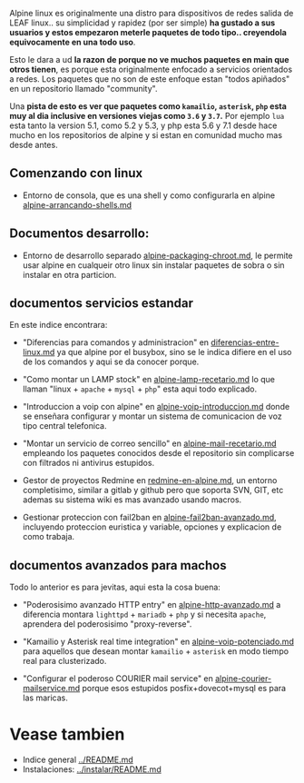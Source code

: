 Alpine linux es originalmente una distro para dispositivos de redes salida de LEAF linux.. 
su simplicidad y rapidez (por ser simple) **ha gustado a sus usuarios y 
estos empezaron meterle paquetes de todo tipo.. creyendola equivocamente en una todo uso**.

Esto le dara a ud **la razon de porque no ve muchos paquetes en main que otros tienen**, 
es porque esta originalmente enfocado a servicios orientados a redes. Los paquetes 
que no son de este enfoque estan "todos apiñados" en un repositorio llamado "community".

Una **pista de esto es ver que paquetes como `kamailio`, `asterisk`, `php` 
esta muy al dia inclusive en versiones viejas como `3.6` y `3.7`.** Por ejemplo 
`lua` esta tanto la version 5.1, como 5.2 y 5.3, y php esta 5.6 y 7.1 desde hace mucho 
en los repositorios de alpine y si estan en comunidad mucho mas desde antes.

## Comenzando con linux

* Entorno de consola, que es una shell y como configurarla en alpine [alpine-arrancando-shells.md](alpine-arrancando-shells.md)

## Documentos desarrollo:

* Entorno de desarrollo separado [alpine-packaging-chroot.md](alpine-packaging-chroot.md), 
le permite usar alpine en cualqueir otro linux sin instalar paquetes de sobra o sin instalar en otra particion.

## documentos servicios estandar

En este indice encontrara:

* "Diferencias para comandos y administracion" en [diferencias-entre-linux.md](diferencias-entre-linux.md) 
ya que alpine por el busybox, sino se le indica difiere en el uso de los comandos y aqui se da conocer porque.

* "Como montar un LAMP stock" en [alpine-lamp-recetario.md](alpine-lamp-recetario.md) 
lo que llaman "linux + `apache` + `mysql` + `php`" esta aqui todo explicado.

* "Introduccion a voip con alpine" en [alpine-voip-introduccion.md](alpine-voip-introduccion.md) 
donde se enseñara configurar y montar un sistema de comunicacion de voz tipo central telefonica.

* "Montar un servicio de correo sencillo" en [alpine-mail-recetario.md](alpine-mail-recetario.md) 
empleando los paquetes conocidos desde el repositorio sin complicarse con filtrados ni antivirus estupidos.

* Gestor de proyectos Redmine en [redmine-en-alpine.md](redmine-en-alpine.md), un entorno completisimo, 
similar a gitlab y github pero que soporta SVN, GIT, etc ademas su sistema wiki es mas avanzado usando macros.

* Gestionar proteccion con fail2ban en [alpine-fail2ban-avanzado.md](alpine-fail2ban-avanzado.md), 
incluyendo proteccion euristica y variable, opciones y explicacion de como trabaja.

## documentos avanzados para machos

Todo lo anterior es para jevitas, aqui esta la cosa buena:

* "Poderosisimo avanzado HTTP entry" en [alpine-http-avanzado.md](alpine-http-avanzado.md) 
a diferencia montara `lighttpd` + `mariadb` + `php` y si necesita `apache`, aprendera del poderosisimo "proxy-reverse".

* "Kamailio y Asterisk real time integration" en [alpine-voip-potenciado.md](alpine-voip-potenciado.md) 
para aquellos que desean montar `kamailio` + `asterisk` en modo tiempo real para clusterizado.

* "Configurar el poderoso COURIER mail service" en [alpine-courier-mailservice.md](alpine-courier-mailservice.md) 
porque esos estupidos posfix+dovecot+mysql es para las maricas.

# Vease tambien

* Indice general [../README.md](../README.md)
* Instalaciones: [../instalar/README.md](../instalar/README.md)
